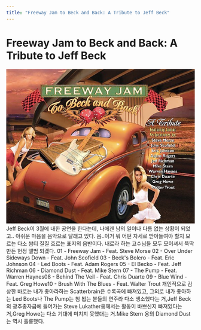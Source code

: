 ```yaml
---
title: "Freeway Jam to Beck and Back: A Tribute to Jeff Beck"
---
```

# Freeway Jam to Beck and Back: A Tribute to Jeff Beck

![image](/assets/images/36d0623c3bbd3533a2d6064a2f3ae327.jpg)
Jeff Beck이 3월에 내한 공연을 한다는데, 나에겐 남의 일이나 다름 없는 상황이 되었고..
아쉬운 마음을 음악으로 달래고 있다. 
음..이거 뭐 어떤 자세로 받아들여야 할지 모르는 다소 쌈티 질질 흐르는 표지의 음반이다.
내로라 하는 고수님들 모두 모이셔서 뚝딱 만든 헌정 앨범 되겠다.
01 - Freeway Jam - Feat. Steve Morse 02 - Over Under Sideways Down - Feat. John Scofield 03 - Beck's Bolero - Feat. Eric Johnson 04 - Led Boots - Feat. Adam Rogers 05 - El Becko - Feat. Jeff Richman 06 - Diamond Dust - Feat. Mike Stern 07 - The Pump - Feat. Warren Haynes08 - Behind The Veil - Feat. Chris Duarte 09 - Blue Wind - Feat. Greg Howe10 - Brush With The Blues - Feat. Walter Trout 
개인적으로 감상한 바로는 
내가 좋아라하는 Scatterbrain은 수록곡에 빠져있고, 그외로 내가 좋아하는 Led Boots나 The Pump는 첨 뵙는 분들의 연주라 다소 생소했다는 거,Jeff Beck의 광추종자급에 들어가는 Steve Lukather옹께서는 활동이 바쁘신지 빠져있다는 거,Greg Howe는 다소 기대에 미치지 못했대는 거.Mike Stern 옹의 Diamond Dust는 역시 훌륭했다.





